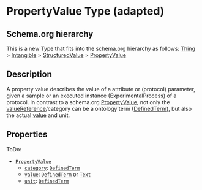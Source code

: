# PropertyValue Type (adapted)

## Schema.org hierarchy

This is a new Type that fits into the schema.org hierarchy as follows:
[Thing](http://schema.org/Thing) > [Intangible](http://schema.org/Intangible) > [StructuredValue](http://schema.org/StructuredValue) > [PropertyValue]()

## Description

A property value describes the value of a attribute or (protocol) parameter, given a sample or an executed instance (ExperimentalProcess) of a protocol. In contrast to a schema.org [PropertyValue](http://schema.org/PropertyValue), not only the [valueReference](http://schema.org/valueReference)/category can be a ontology term ([DefinedTerm](http://schema.org/DefinedTerm)), but also the actual [value](http://schema.org/value) and unit.

## Properties

ToDo:
- [`PropertyValue`](https://isa-specs.readthedocs.io/en/latest/isajson.html#process-parameter-value-schema-json)
  - [`category`](): [`DefinedTerm`](https://schema.org/DefinedTerm)
  - [`value`](): [`DefinedTerm`](https://schema.org/DefinedTerm) or [`Text`](https://schema.org/Text)
  - [`unit`](): [`DefinedTerm`](https://schema.org/DefinedTerm)
